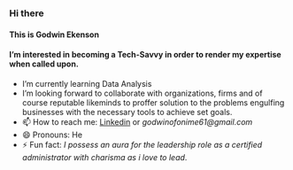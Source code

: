  ### Hi there 
####  This is Godwin Ekenson
####  I’m interested in becoming a Tech-Savvy in order to render my expertise when called upon. 
-  I’m currently learning Data Analysis
- I’m looking forward to collaborate with organizations, firms and of course reputable likeminds to proffer solution to the problems engulfing businesses with the necessary tools to achieve set goals.
- 📫 How to reach me: [Linkedin](https://www.linkedin.com/in/godwin-ofonime-239a522b0/) or _godwinofonime61@gmail.com_
- 😄 Pronouns: He
- ⚡ Fun fact: _I possess an aura for the leadership role as a certified administrator with charisma as i love to lead_. 
